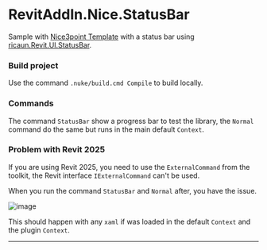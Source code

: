 # RevitAddIn.Nice.StatusBar

Sample with [Nice3point Template](https://github.com/Nice3point/RevitTemplates/wiki) with a status bar using [ricaun.Revit.UI.StatusBar](https://github.com/ricaun-io/ricaun.Revit.UI.StatusBar).

### Build project

Use the command ```.nuke/build.cmd Compile``` to build locally.

### Commands

The command `StatusBar` show a progress bar to test the library, the `Normal` command do the same but runs in the main default `Context`.

### Problem with Revit 2025

If you are using Revit 2025, you need to use the `ExternalCommand` from the toolkit, the Revit interface `IExternalCommand` can't be used.

When you run the command `StatusBar` and `Normal` after, you have the issue.

![image](https://github.com/user-attachments/assets/16630951-2851-4b1b-95ef-434f94e5ae03)

This should happen with any `xaml` if was loaded in the default `Context` and the plugin `Context`.

---